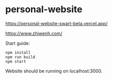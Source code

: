# personal-website

https://personal-website-swart-beta.vercel.app/

https://www.zhiwenh.com/

Start guide:

```
npm install
npm run build
npm start
```

Website should be running on localhost:3000.
